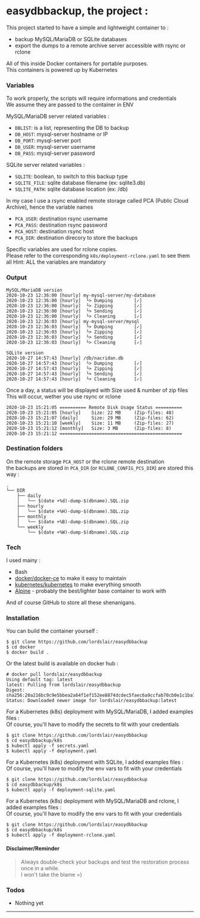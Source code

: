 # easydbbackup, the project :

This project started to have a simple and lightweight container to :
- backup MySQL/MariaDB or SQLite databases
- export the dumps to a remote archive server accessible with rsync or rclone

All of this inside Docker containers for portable purposes.  
This containers is powered up by Kubernetes

### Variables

To work properly, the scripts will require informations and credentials  
We assume they are passed to the container in ENV

MySQL/MariaDB server related variables :
- `DBLIST`: is a list, representing the DB to backup
- `DB_HOST`: mysql-server hostname or IP
- `DB_PORT`: mysql-server port
- `DB_USER`: mysql-server username
- `DB_PASS`: mysql-server password

SQLite server related variables :
- `SQLITE`: boolean, to switch to this backup type
- `SQLITE_FILE`: sqlite database filename (ex: sqlite3.db)
- `SQLITE_PATH`: sqlite database location (ex: /db)

In my case I use a rsync enabled remote storage called PCA (Public Cloud Archive), hence the variable names

- `PCA_USER`: destination rsync username
- `PCA_PASS`: destination rsync password
- `PCA_HOST`: destination rsync host
- `PCA_DIR`: destination direcory to store the backups

Specific variables are used for rclone copies.  
Please refer to the corresponding `k8s/deployment-rclone.yaml` to see them all
Hint: ALL the variables are mandatory

### Output

```
MySQL/MariaDB version
2020-10-23 12:36:00 [hourly] my-mysql-server/my-database
2020-10-23 12:36:00 [hourly]  └> Dumping        [✓]
2020-10-23 12:36:00 [hourly]  └> Zipping        [✓]
2020-10-23 12:36:00 [hourly]  └> Sending        [✓]
2020-10-23 12:36:00 [hourly]  └> Cleaning       [✓]
2020-10-23 12:36:03 [hourly] my-mysql-server/mysql
2020-10-23 12:36:03 [hourly]  └> Dumping        [✓]
2020-10-23 12:36:03 [hourly]  └> Zipping        [✓]
2020-10-23 12:36:03 [hourly]  └> Sending        [✓]
2020-10-23 12:36:03 [hourly]  └> Cleaning       [✓]

SQLite version
2020-10-27 14:57:43 [hourly] /db/nacridan.db
2020-10-27 14:57:43 [hourly]  └> Dumping        [✓]
2020-10-27 14:57:43 [hourly]  └> Zipping        [✓]
2020-10-27 14:57:43 [hourly]  └> Sending        [✓]
2020-10-27 14:57:43 [hourly]  └> Cleaning       [✓]
```

Once a day, a status will be displayed with Size used & number of zip files  
This will occur, wether you use rsync or rclone
```
2020-10-23 15:21:05 ========== Remote Disk Usage Status ==========
2020-10-23 15:21:05 [hourly]    Size: 22 MB     (Zip-files: 48)
2020-10-23 15:21:07 [daily]     Size: 29 MB     (Zip-files: 62)
2020-10-23 15:21:10 [weekly]    Size: 11 MB     (Zip-files: 27)
2020-10-23 15:21:12 [monthly]   Size: 3 MB      (Zip-files: 8)
2020-10-23 15:21:12 ==============================================
```

### Destination folders

On the remote storage `PCA_HOST` or the rclone remote destination  
the backups are stored in `PCA_DIR` (or `RCLONE_CONFIG_PCS_DIR`) are stored this way :

```
.
└── DIR
    ├── daily
    │   └── $(date +%d)-dump-$(dbname).SQL.zip
    ├── hourly
    │   └── $(date +%H)-dump-$(dbname).SQL.zip
    ├── monthly
    │   └── $(date +%B)-dump-$(dbname).SQL.zip
    └── weekly
        └── $(date +%W)-dump-$(dbname).SQL.zip
```

### Tech

I used mainy :

* Bash
* [docker/docker-ce][docker] to make it easy to maintain
* [kubernetes/kubernetes][kubernetes] to make everything smooth
* [Alpine][alpine] - probably the best/lighter base container to work with

And of course GitHub to store all these shenanigans.

### Installation

You can build the container yourself :
```
$ git clone https://github.com/lordslair/easydbbackup
$ cd docker
$ docker build .
```

Or the latest build is available on docker hub :
```
# docker pull lordslair/easydbbackup
Using default tag: latest
latest: Pulling from lordslair/easydbbackup
Digest: sha256:20a216bc9c9e5bbea2a64f1ef152ee8874dcdec5faec6a9ccfab70cb0e1c1ba7
Status: Downloaded newer image for lordslair/easydbbackup:latest
```

For a Kubernetes (k8s) deployment with MySQL/MariaDB, I added examples files :  
Of course, you'll have to modify the secrets to fit with your credentials
```
$ git clone https://github.com/lordslair/easydbbackup
$ cd easydbbackup/k8s
$ kubectl apply -f secrets.yaml
$ kubectl apply -f deployment.yaml
```

For a Kubernetes (k8s) deployment with SQLite, I added examples files :  
Of course, you'll have to modify the env vars to fit with your credentials
```
$ git clone https://github.com/lordslair/easydbbackup
$ cd easydbbackup/k8s
$ kubectl apply -f deployment-sqlite.yaml
```

For a Kubernetes (k8s) deployment with MySQL/MariaDB and rclone, I added examples files :  
Of course, you'll have to modify the env vars to fit with your credentials
```
$ git clone https://github.com/lordslair/easydbbackup
$ cd easydbbackup/k8s
$ kubectl apply -f deployment-rclone.yaml
```

#### Disclaimer/Reminder

> Always double-check your backups and test the restoration process once in a while.  
> I won't take the blame =)  

### Todos

 - Nothing yet

---
   [kubernetes]: <https://github.com/kubernetes/kubernetes>
   [docker]: <https://github.com/docker/docker-ce>
   [alpine]: <https://github.com/alpinelinux>
